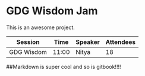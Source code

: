 # GDG Wisdom Jam
 
This is an awesome project.


| Session | Time | Speaker | Attendees |
| --- | --- | --- | --- | 
| GDG Wisdom | 11:00 | Nitya | 18 |

##Markdown is super cool and so is gitbook!!!!
